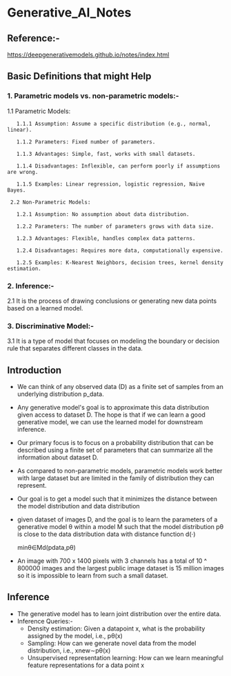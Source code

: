 # Generative_AI_Notes

## Reference:- 

https://deepgenerativemodels.github.io/notes/index.html

## Basic Definitions that might Help

### 1. Parametric models vs. non-parametric models:-
   
   1.1 Parametric Models:
   
       1.1.1 Assumption: Assume a specific distribution (e.g., normal, linear).
       
       1.1.2 Parameters: Fixed number of parameters.
       
       1.1.3 Advantages: Simple, fast, works with small datasets.
       
       1.1.4 Disadvantages: Inflexible, can perform poorly if assumptions are wrong.
       
       1.1.5 Examples: Linear regression, logistic regression, Naive Bayes.

     2.2 Non-Parametric Models:
  
       1.2.1 Assumption: No assumption about data distribution.
       
       1.2.2 Parameters: The number of parameters grows with data size.
       
       1.2.3 Advantages: Flexible, handles complex data patterns.
       
       1.2.4 Disadvantages: Requires more data, computationally expensive.
       
       1.2.5 Examples: K-Nearest Neighbors, decision trees, kernel density estimation.

### 2. Inference:-
   
  2.1  It is the process of drawing conclusions or generating new data points based on a learned model. 

### 3. Discriminative Model:-

  3.1 It is a type of model that focuses on modeling the boundary or decision rule that separates different classes in the data. 
  
## Introduction
- We can think of any observed data (D) as a finite set of samples from an underlying distribution p_data.
- Any generative model's goal is to approximate this data distribution given access to dataset D. 
The hope is that if we can learn a good generative model, we can use the learned model for downstream inference. 
- Our primary focus is to focus on a probability distribution that can be described using a finite set of parameters that can summarize all the information about dataset D. 
- As compared to non-parametric models, parametric models work better with large dataset but are limited in the family of distribution they can represent. 
- Our goal is to get a model such that it minimizes the distance between the model distribution and data distribution
- given dataset of images D, and the goal is to learn the parameters of a generative model θ
 within a model M such that the model distribution pθ is close to the data distribution data with distance function d(⋅)

  minθ∈Md(pdata,pθ)

- An image with 700 x 1400 pixels with 3 channels has a total of 10 ^ 800000 images and the largest public image dataset is 15 million images so it is impossible to learn from such a small dataset.

## Inference
- The generative model has to learn joint distribution over the entire data.
- Inference Queries:-
  - Density estimation: Given a datapoint x, what is the probability assigned by the model, i.e., pθ(x)
  - Sampling: How can we generate novel data from the model distribution, i.e., xnew∼pθ(x)
  - Unsupervised representation learning: How can we learn meaningful feature representations for a data point x
